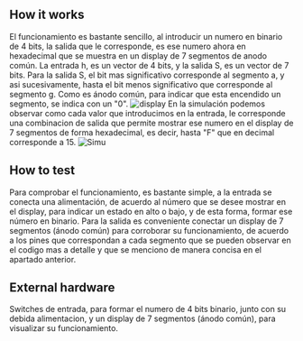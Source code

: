 <!---

This file is used to generate your project datasheet. Please fill in the information below and delete any unused
sections.

You can also include images in this folder and reference them in the markdown. Each image must be less than
512 kb in size, and the combined size of all images must be less than 1 MB.
-->

## How it works

El funcionamiento es bastante sencillo, al introducir un numero en binario de 4 bits, la salida que le corresponde, es ese numero ahora en hexadecimal que se muestra en un display de 7 segmentos de anodo común. La entrada h, es un vector de 4 bits, y la salida S, es un vector de 7 bits. Para la salida S, el bit mas significativo corresponde al segmento a, y asi sucesivamente, hasta el bit menos significativo que corresponde al segmento g. Como es ánodo común, para indicar que esta encendido un segmento, se indica con un "0".
![display](https://github.com/vicmcantes/decodificador-binario-a-7-segmentos-hexadecimal/assets/165434004/2a957009-3e5c-467f-bb9b-59fced5c5660)
En la simulación podemos observar como cada valor que introducimos en la entrada, le corresponde una combinacion de salida que permite mostrar ese numero en el display de 7 segmentos de forma hexadecimal, es decir, hasta "F" que en decimal corresponde a 15.
![Simu](https://github.com/vicmcantes/decodificador-binario-a-7-segmentos-hexadecimal/assets/165434004/149fd13c-fc7e-4d7d-ad5e-c58ad6342ed7)

## How to test

Para comprobar el funcionamiento, es bastante simple, a la entrada se conecta una alimentación, de acuerdo al número que se desee mostrar en el display, para indicar un estado en alto o bajo, y de esta forma, formar ese número en binario. Para la salida es conveniente conectar un display de 7 segmentos (ánodo común) para corroborar su funcionamiento, de acuerdo a los pines que correspondan a cada segmento que se pueden observar en el codigo mas a detalle y que se menciono de manera concisa en el apartado anterior. 

## External hardware

Switches de entrada, para formar el numero de 4 bits binario, junto con su debida alimentacion, y un display de 7 segmentos (ánodo común), para visualizar su funcionamiento. 
